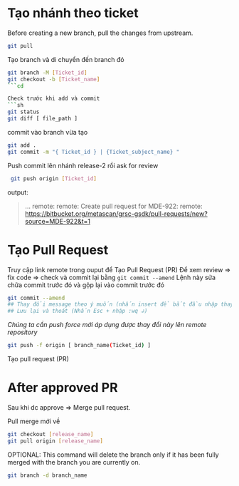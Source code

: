 # Tạo nhánh theo ticket

Before creating a new branch, pull the changes from upstream.

```sh
git pull
```

Tạo branch và di chuyển đến branch đó
```sh
git branch -M [Ticket_id]
git checkout -b [Ticket_name]
```cd

Check trước khi add và commit
```sh
git status
git diff [ file_path ]
```
commit vào branch vừa tạo
```sh
git add .
git commit -m "{ Ticket_id } | {Ticket_subject_name} "
```

Push commit lên nhánh release-2 rồi ask for review
```sh
 git push origin [Ticket_id]
```

output: 
> ...
remote:
remote: Create pull request for MDE-922:
remote:   https://bitbucket.org/metascan/grsc-gsdk/pull-requests/new?source=MDE-922&t=1

# Tạo Pull Request
Truy cập link remote trong ouput để Tạo Pull Request (PR)
Để xem review => fix code => check và commit lại bằng `git commit --amend`
Lệnh này sửa chữa commit trước đó và gộp lại vào commit trước đó

```sh
git commit --amend
## Thay đổi message theo ý muốn (nhấn insert để bắt đầu nhập thay đổi)
## Lưu lại và thoát (Nhấn Esc + nhập :wq ↲)
```

_Chúng ta cần push force mới áp dụng được thay đổi này lên remote repository_
```sh
git push -f origin [ branch_name(Ticket_id) ]
```
Tạo pull request (PR)

# After approved PR
Sau khi dc approve => Merge pull request.

Pull merge mới về
```sh
git checkout [release_name]
git pull origin [release_name]
```

OPTIONAL: This command will delete the branch only if it has been fully merged with the branch you are currently on.
```sh
git branch -d branch_name
```

